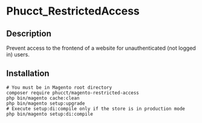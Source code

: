 # Phucct_RestrictedAccess


## Description
Prevent access to the frontend of a website for unauthenticated (not logged in) users.

## Installation

```shell
# You must be in Magento root directory
composer require phucct/magento-restricted-access
php bin/magento cache:clean
php bin/magento setup:upgrade
# Execute setup:di:compile only if the store is in production mode
php bin/magento setup:di:compile